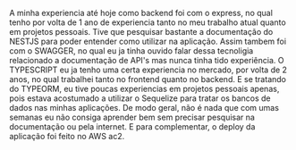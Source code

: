 A minha experiencia até hoje como backend foi com o express, no qual tenho por volta de 1 ano de experiencia tanto no meu trabalho atual quanto em projetos pessoais. Tive que pesquisar bastante a documentação do NESTJS para poder entender como utilizar na aplicação. Assim tambem foi com o SWAGGER, no qual eu ja tinha ouvido falar dessa tecnoligia relacionado a documentação de API's mas nunca tinha tido experiência. O TYPESCRIPT eu ja tenho uma certa experiencia no mercado, por volta de 2 anos, no qual trabalhei tanto no frontend quanto no backend. E se tratando do TYPEORM, eu tive poucas experiencias em projetos pessoais apenas, pois estava acostumado a utilizar o Sequelize para tratar os bancos de dados nas minhas aplicações. De modo geral, não é nada que com umas semanas eu não consiga aprender bem sem precisar pesquisar na documentação ou pela internet. E para complementar, o deploy da aplicação foi feito no AWS ac2.